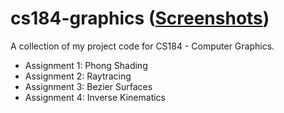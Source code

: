 # cs184-graphics ([Screenshots](http://evanlimanto.github.io/graphics/index.html))
A collection of my project code for CS184 - Computer Graphics.
- Assignment 1: Phong Shading
- Assignment 2: Raytracing
- Assignment 3: Bezier Surfaces
- Assignment 4: Inverse Kinematics

